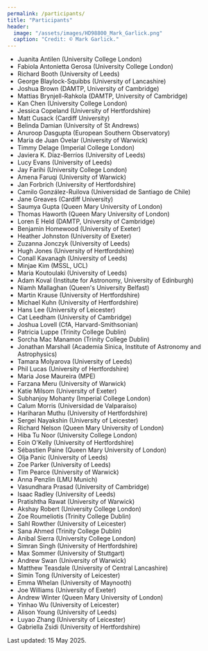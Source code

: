 ```yaml
---
permalink: /participants/
title: "Participants"
header:
  image: "/assets/images/HD98800_Mark_Garlick.png"
  caption: "Credit: © Mark Garlick."
---
```


- Juanita Antilen (University College London)
- Fabiola Antonietta Gerosa (University College London)
- Richard Booth (University of Leeds)
- George Blaylock-Squibbs (University of Lancashire)
- Joshua Brown (DAMTP, University of Cambridge)
- Mattias Brynjell-Rahkola (DAMTP, University of Cambridge)
- Kan Chen (University College London)
- Jessica Copeland (University of Hertfordshire)
- Matt Cusack (Cardiff University)
- Belinda Damian (University of St Andrews)
- Anuroop	Dasgupta (European Southern Observatory)
- Maria de Juan Ovelar (University of Warwick)
- Timmy	Delage (Imperial College London)
- Javiera K. Díaz-Berríos (University of Leeds)
- Lucy Evans (University of Leeds)
- Jay Farihi (University College London)
- Amena Faruqi (University of Warwick)
- Jan Forbrich (University of Hertfordshire)
- Camilo González-Ruilova (Universidad de Santiago de Chile)
- Jane Greaves (Cardiff University)
- Saumya Gupta (Queen Mary University of London)
- Thomas Haworth (Queen Mary University of London)
- Loren E	Held (DAMTP, University of Cambridge)
- Benjamin Homewood (University of Exeter)
- Heather Johnston (University of Exeter)
- Zuzanna Jonczyk (University of Leeds)
- Hugh Jones (University of Hertfordshire)
- Conall Kavanagh (University of Leeds)
- Minjae Kim (MSSL, UCL)
- Maria Koutoulaki (University of Leeds)
- Adam Koval (Institute for Astronomy, University of Edinburgh)
- Niamh Mallaghan (Queen's University Belfast)
- Martin Krause (University of Hertfordshire)
- Michael Kuhn (University of Hertfordshire)
- Hans Lee (University of Leicester)
- Cat Leedham (University of Cambridge)
- Joshua Lovell (CfA, Harvard-Smithsonian)
- Patricia Luppe (Trinity College Dublin)
- Sorcha Mac Manamon (Trinity College Dublin)
- Jonathan Marshall (Academia Sinica, Institute of Astronomy and Astrophysics)
- Tamara Molyarova (University of Leeds)
- Phil Lucas (University of Hertfordshire)
- Maria Jose Maureira (MPE)
- Farzana Meru (University of Warwick)
- Katie Milsom (University of Exeter)
- Subhanjoy Mohanty (Imperial College London)
- Calum Morris (Universidad de Valparaíso)
- Hariharan Muthu (University of Hertfordshire)
- Sergei Nayakshin (University of Leicester)
- Richard Nelson (Queen Mary University of London)
- Hiba Tu Noor (University College London)
- Eoin O'Kelly (University of Hertfordshire)
- Sébastien Paine (Queen Mary University of London)
- Olja Panic (University of Leeds)
- Zoe Parker (University of Leeds)
- Tim Pearce (University of Warwick)
- Anna Penzlin (LMU Munich)
- Vasundhara Prasad (University of Cambridge)
- Isaac Radley (University of Leeds)
- Pratishtha Rawat (University of Warwick)
- Akshay Robert (University College London)
- Zoe Roumeliotis (Trinity College Dublin)
- Sahl Rowther (University of Leicester)
- Sana Ahmed (Trinity College Dublin)
- Anibal Sierra (University College London)
- Simran Singh (University of Hertfordshire)
- Max Sommer (University of Stuttgart)
- Andrew Swan (University of Warwick)
- Matthew Teasdale (University of Central Lancashire)
- Simin Tong (University of Leicester)
- Emma Whelan (University of Maynooth)
- Joe Williams (University of Exeter)
- Andrew Winter (Queen Mary University of London)
- Yinhao Wu (University of Leicester)
- Alison Young (University of Leeds)
- Luyao Zhang (University of Leicester)
- Gabriella Zsidi (University of Hertfordshire)

Last updated: 15 May 2025.

